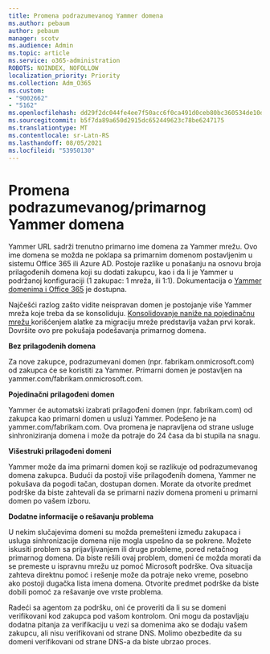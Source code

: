 ```yaml
---
title: Promena podrazumevanog Yammer domena
ms.author: pebaum
author: pebaum
manager: scotv
ms.audience: Admin
ms.topic: article
ms.service: o365-administration
ROBOTS: NOINDEX, NOFOLLOW
localization_priority: Priority
ms.collection: Adm_O365
ms.custom:
- "9002662"
- "5162"
ms.openlocfilehash: dd29f2dc044fe4ee7f50acc6f0ca491d0ceb80bc360534de10d4010230614f80
ms.sourcegitcommit: b5f7da89a650d2915dc652449623c78be6247175
ms.translationtype: MT
ms.contentlocale: sr-Latn-RS
ms.lasthandoff: 08/05/2021
ms.locfileid: "53950130"
---
```

# <a name="changing-the-defaultprimary-yammer-domain"></a>Promena podrazumevanog/primarnog Yammer domena

Yammer URL sadrži trenutno primarno ime domena za Yammer mrežu. Ovo ime domena se možda ne poklapa sa primarnim domenom postavljenim u sistemu Office 365 ili Azure AD. Postoje razlike u ponašanju na osnovu broja prilagođenih domena koji su dodati zakupcu, kao i da li je Yammer u podržanoj konfiguraciji (1 zakupac: 1 mreža, ili 1:1). Dokumentacija o [Yammer domenima i Office 365](https://docs.microsoft.com/yammer/configure-your-yammer-network/manage-yammer-domains) je dostupna.

Najčešći razlog zašto vidite neispravan domen je postojanje više Yammer mreža koje treba da se konsoliduju. [Konsolidovanje naniže na pojedinačnu mrežu ](https://docs.microsoft.com/yammer/configure-your-yammer-network/consolidate-multiple-yammer-networks) korišćenjem alatke za migraciju mreže predstavlja važan prvi korak. Dovršite ovo pre pokušaja podešavanja primarnog domena.

**Bez prilagođenih domena**

Za nove zakupce, podrazumevani domen (npr. fabrikam.onmicrosoft.com) od zakupca će se koristiti za Yammer. Primarni domen je postavljen na yammer.com/fabrikam.onmicrosoft.com.

**Pojedinačni prilagođeni domen**

Yammer će automatski izabrati prilagođeni domen (npr. fabrikam.com) od zakupca kao primarni domen u usluzi Yammer. Podešeno je na yammer.com/fabrikam.com. Ova promena je napravljena od strane usluge sinhroniziranja domena i može da potraje do 24 časa da bi stupila na snagu.

**Višestruki prilagođeni domeni**

Yammer može da ima primarni domen koji se razlikuje od podrazumevanog domena zakupca. Budući da postoji više prilagođenih domena, Yammer ne pokušava da pogodi tačan, dostupan domen. Morate da otvorite predmet podrške da biste zahtevali da se primarni naziv domena promeni u primarni domen po vašem izboru.

**Dodatne informacije o rešavanju problema**

U nekim slučajevima domeni su možda premešteni između zakupaca i usluga sinhronizacije domena nije mogla uspešno da se pokrene. Možete iskusiti problem sa prijavljivanjem ili druge probleme, pored netačnog primarnog domena. Da biste rešili ovaj problem, domeni će možda morati da se premeste u ispravnu mrežu uz pomoć Microsoft podrške. Ova situacija zahteva direktnu pomoć i rešenje može da potraje neko vreme, posebno ako postoji dugačka lista imena domena. Otvorite predmet podrške da biste dobili pomoć za rešavanje ove vrste problema.

Radeći sa agentom za podršku, oni će proveriti da li su se domeni verifikovani kod zakupca pod vašom kontrolom. Oni mogu da postavljaju dodatna pitanja za verifikaciju u vezi sa domenima ako se dodaju vašem zakupcu, ali nisu verifikovani od strane DNS. Molimo obezbedite da su domeni verifikovani od strane DNS-a da biste ubrzao proces.
